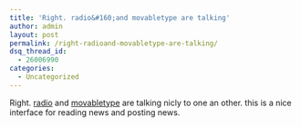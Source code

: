 ```yaml
---
title: 'Right. radio&#160;and movabletype are talking'
author: admin
layout: post
permalink: /right-radioand-movabletype-are-talking/
dsq_thread_id:
  - 26006990
categories:
  - Uncategorized
---
```

Right. [radio][1]&nbsp;and [movabletype][2] are talking nicly to one an other. this is a nice interface for reading news and posting news.

 [1]: http://radio.userland.com
 [2]: http://www.movabletype.org